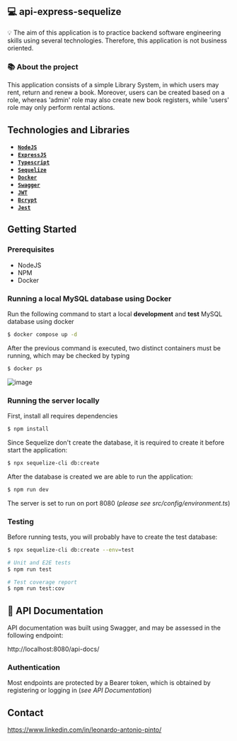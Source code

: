 ## :computer: api-express-sequelize

:bulb: The aim of this application is to practice backend software engineering skills using several technologies. Therefore, this application is not business oriented.

### :books: About the project

This application consists of a simple Library System, in which users may rent, return and renew a book. Moreover, users can be created based on a role, whereas 'admin' role may also create new book registers, while 'users' role may only perform rental actions.

## Technologies and Libraries

- **[`NodeJS`](https://nodejs.org/)**
- **[`ExpressJS`](https://expressjs.com/)**
- **[`Typescript`](https://www.typescriptlang.org/)**
- **[`Sequelize`](https://sequelize.org/)**
- **[`Docker`](https://www.docker.com/)**
- **[`Swagger`](https://swagger.io/)**
- **[`JWT`](https://jwt.io/)**
- **[`Bcrypt`](https://www.npmjs.com/package/bcrypt)**
- **[`Jest`](https://jestjs.io/)**

## Getting Started

### Prerequisites

- NodeJS
- NPM
- Docker

### Running a local MySQL database using Docker

Run the following command to start a local **development** and **test** MySQL database using docker
```bash
$ docker compose up -d
```

After the previous command is executed, two distinct containers must be running, which may be checked by typing
```bash
$ docker ps
```

![image](https://user-images.githubusercontent.com/80550514/202021391-aab315aa-5251-48ef-a53b-ff0dc3f69dfa.png)


### Running the server locally

First, install all requires dependencies

```bash
$ npm install
```

Since Sequelize don't create the database, it is required to create it before start the application:

```bash
$ npx sequelize-cli db:create
```

After the database is created we are able to run the application:

```bash
$ npm run dev
```

The server is set to run on port 8080 (*please see src/config/environment.ts*)

### Testing

Before running tests, you will probably have to create the test database:

```bash
$ npx sequelize-cli db:create --env=test
```

```bash
# Unit and E2E tests
$ npm run test

# Test coverage report
$ npm run test:cov
```

## :page_with_curl: API Documentation

API documentation was built using Swagger, and may be assessed in the following endpoint:

http://localhost:8080/api-docs/

### Authentication

Most endpoints are protected by a Bearer token, which is obtained by registering or logging in (*see API Documentation*)

## Contact
https://www.linkedin.com/in/leonardo-antonio-pinto/
